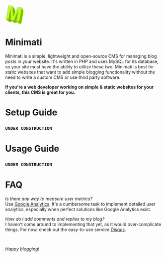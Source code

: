 <img src="assets/img/icon.png" width="60px" height="60px">

# Minimati 

Minimati is a simple, lightweight and open-source CMS for managing blog posts in your website. It's written in 
PHP and uses MySQL for its database, so your site must have the ability to utilize these two. Minimati is best
for static websites that want to add simple blogging functionality without the need to write a custom
CMS or use third party software. 

<b>If you're a web developer working on simple & static websites for your clients,
this CMS is great for you.</b>

# Setup Guide

### <code>UNDER CONSTRUCTION</code>

# Usage Guide

### <code>UNDER CONSTRUCTION</code>

# FAQ

*Is there any way to measure user metrics?* <br>
Use [Google Analytics](https://analytics.google.com). It's a cumbersome task to implement detailed user analytics,
especially when perfect solutions like Google Analytics exist.

*How do I add comments and replies to my blog?* <br>
I haven't come around to implementing that yet, as it would over-complicate things. For now, check out the easy-to-use service [Disqus](https://disqus.com).

<br>

*Happy blogging!*
